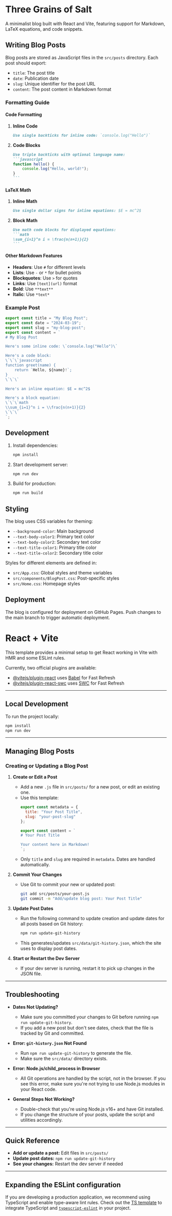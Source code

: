 # Three Grains of Salt

A minimalist blog built with React and Vite, featuring support for Markdown, LaTeX equations, and code snippets.

## Writing Blog Posts

Blog posts are stored as JavaScript files in the `src/posts` directory. Each post should export:
- `title`: The post title
- `date`: Publication date
- `slug`: Unique identifier for the post URL
- `content`: The post content in Markdown format

### Formatting Guide

#### Code Formatting

1. **Inline Code**
   ```markdown
   Use single backticks for inline code: `console.log("Hello")`
   ```

2. **Code Blocks**
   ````markdown
   Use triple backticks with optional language name:
   ```javascript
   function hello() {
       console.log("Hello, world!");
   }
   ```
   ````

#### LaTeX Math

1. **Inline Math**
   ```markdown
   Use single dollar signs for inline equations: $E = mc^2$
   ```

2. **Block Math**
   ````markdown
   Use math code blocks for displayed equations:
   ```math
   \sum_{i=1}^n i = \frac{n(n+1)}{2}
   ```
   ````

#### Other Markdown Features

- **Headers**: Use `#` for different levels
- **Lists**: Use `-` or `*` for bullet points
- **Blockquotes**: Use `>` for quotes
- **Links**: Use `[text](url)` format
- **Bold**: Use `**text**`
- **Italic**: Use `*text*`

### Example Post

```javascript
export const title = "My Blog Post";
export const date = "2024-03-19";
export const slug = "my-blog-post";
export const content = `
# My Blog Post

Here's some inline code: \`console.log("Hello")\`

Here's a code block:
\`\`\`javascript
function greet(name) {
    return `Hello, ${name}!`;
}
\`\`\`

Here's an inline equation: $E = mc^2$

Here's a block equation:
\`\`\`math
\\sum_{i=1}^n i = \\frac{n(n+1)}{2}
\`\`\`
`;
```

## Development

1. Install dependencies:
   ```bash
   npm install
   ```

2. Start development server:
   ```bash
   npm run dev
   ```

3. Build for production:
   ```bash
   npm run build
   ```

## Styling

The blog uses CSS variables for theming:
- `--background-color`: Main background
- `--text-body-color1`: Primary text color
- `--text-body-color2`: Secondary text color
- `--text-title-color1`: Primary title color
- `--text-title-color2`: Secondary title color

Styles for different elements are defined in:
- `src/App.css`: Global styles and theme variables
- `src/components/BlogPost.css`: Post-specific styles
- `src/Home.css`: Homepage styles

## Deployment

The blog is configured for deployment on GitHub Pages. Push changes to the main branch to trigger automatic deployment.

# React + Vite

This template provides a minimal setup to get React working in Vite with HMR and some ESLint rules.

Currently, two official plugins are available:

- [@vitejs/plugin-react](https://github.com/vitejs/vite-plugin-react/blob/main/packages/plugin-react/README.md) uses [Babel](https://babeljs.io/) for Fast Refresh
- [@vitejs/plugin-react-swc](https://github.com/vitejs/vite-plugin-react-swc) uses [SWC](https://swc.rs/) for Fast Refresh

---

## Local Development

To run the project locally:

```bash
npm install
npm run dev
```

---

## Managing Blog Posts

### Creating or Updating a Blog Post

1. **Create or Edit a Post**
   - Add a new `.js` file in `src/posts/` for a new post, or edit an existing one.
   - Use this template:
     ```js
     export const metadata = {
       title: "Your Post Title",
       slug: "your-post-slug"
     };

     export const content = `
     # Your Post Title

     Your content here in Markdown!
     `;
     ```
   - Only `title` and `slug` are required in `metadata`. Dates are handled automatically.

2. **Commit Your Changes**
   - Use Git to commit your new or updated post:
     ```bash
     git add src/posts/your-post.js
     git commit -m "Add/update blog post: Your Post Title"
     ```

3. **Update Post Dates**
   - Run the following command to update creation and update dates for all posts based on Git history:
     ```bash
     npm run update-git-history
     ```
   - This generates/updates `src/data/git-history.json`, which the site uses to display post dates.

4. **Start or Restart the Dev Server**
   - If your dev server is running, restart it to pick up changes in the JSON file.

---

## Troubleshooting

- **Dates Not Updating?**
  - Make sure you committed your changes to Git before running `npm run update-git-history`.
  - If you add a new post but don't see dates, check that the file is tracked by Git and committed.

- **Error: `git-history.json` Not Found**
  - Run `npm run update-git-history` to generate the file.
  - Make sure the `src/data/` directory exists.

- **Error: Node.js/child_process in Browser**
  - All Git operations are handled by the script, not in the browser. If you see this error, make sure you're not trying to use Node.js modules in your React code.

- **General Steps Not Working?**
  - Double-check that you're using Node.js v16+ and have Git installed.
  - If you change the structure of your posts, update the script and utilities accordingly.

---

## Quick Reference

- **Add or update a post:** Edit files in `src/posts/`
- **Update post dates:** `npm run update-git-history`
- **See your changes:** Restart the dev server if needed

---

## Expanding the ESLint configuration

If you are developing a production application, we recommend using TypeScript and enable type-aware lint rules. Check out the [TS template](https://github.com/vitejs/vite/tree/main/packages/create-vite/template-react-ts) to integrate TypeScript and [`typescript-eslint`](https://typescript-eslint.io) in your project.

